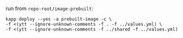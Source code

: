 run from `repo-root/image-prebuilt`:
```
kapp deploy --yes -a prebuilt-image -c \
-f <(ytt --ignore-unknown-comments -f . -f ../values.yml) \
-f <(ytt --ignore-unknown-comments -f ../shared -f ../values.yml)
```